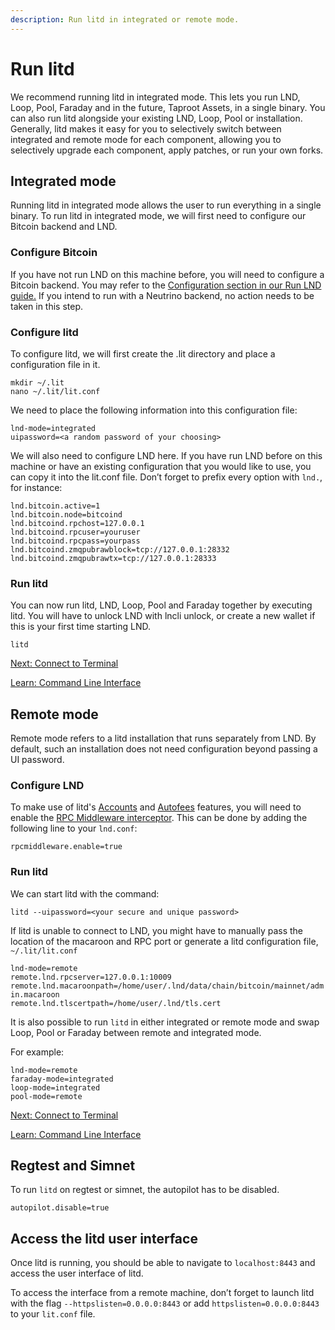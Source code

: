 ```yaml
---
description: Run litd in integrated or remote mode.
---
```


# Run litd

We recommend running litd in integrated mode. This lets you run LND, Loop, Pool, Faraday and in the future, Taproot Assets, in a single binary. You can also run litd alongside your existing LND, Loop, Pool or installation. Generally, litd makes it easy for you to selectively switch between integrated and remote mode for each component, allowing you to selectively upgrade each component, apply patches, or run your own forks.

## Integrated mode

Running litd in integrated mode allows the user to run everything in a single binary. To run litd in integrated mode, we will first need to configure our Bitcoin backend and LND.

### Configure Bitcoin

If you have not run LND on this machine before, you will need to configure a Bitcoin backend. You may refer to the [Configuration section in our Run LND guide.](../lnd/run-lnd.md) If you intend to run with a Neutrino backend, no action needs to be taken in this step.

### Configure litd <a href="#docs-internal-guid-59891e79-7fff-362e-d160-3ba75a10db52" id="docs-internal-guid-59891e79-7fff-362e-d160-3ba75a10db52"></a>

To configure litd, we will first create the .lit directory and place a configuration file in it.

`mkdir ~/.lit`\
`nano ~/.lit/lit.conf`

We need to place the following information into this configuration file:

`lnd-mode=integrated`\
`uipassword=<a random password of your choosing>`

We will also need to configure LND here. If you have run LND before on this machine or have an existing configuration that you would like to use, you can copy it into the lit.conf file. Don’t forget to prefix every option with `lnd.`, for instance:

`lnd.bitcoin.active=1`\
`lnd.bitcoin.node=bitcoind`\
`lnd.bitcoind.rpchost=127.0.0.1`\
`lnd.bitcoind.rpcuser=youruser`\
`lnd.bitcoind.rpcpass=yourpass`\
`lnd.bitcoind.zmqpubrawblock=tcp://127.0.0.1:28332`\
`lnd.bitcoind.zmqpubrawtx=tcp://127.0.0.1:28333`

### Run litd <a href="#docs-internal-guid-d4c709ea-7fff-ae21-a456-a53125a9d147" id="docs-internal-guid-d4c709ea-7fff-ae21-a456-a53125a9d147"></a>

You can now run litd, LND, Loop, Pool and Faraday together by executing litd. You will have to unlock LND with lncli unlock, or create a new wallet if this is your first time starting LND.

`litd`

[Next: Connect to Terminal](connect.md)

[Learn: Command Line Interface](command-line-interface.md)

## Remote mode <a href="#docs-internal-guid-aaab01ad-7fff-a741-d263-1ff312b564b0" id="docs-internal-guid-aaab01ad-7fff-a741-d263-1ff312b564b0"></a>

Remote mode refers to a litd installation that runs separately from LND. By default, such an installation does not need configuration beyond passing a UI password.

### Configure LND

To make use of litd's [Accounts](accounts.md) and [Autofees](autofees.md) features, you will need to enable the [RPC Middleware interceptor](../lnd/rpc-middleware-interceptor.md). This can be done by adding the following line to your `lnd.conf`:

`rpcmiddleware.enable=true`

### Run litd

We can start litd with the command:

`litd --uipassword=<your secure and unique password>`

If litd is unable to connect to LND, you might have to manually pass the location of the macaroon and RPC port or generate a litd configuration file, `~/.lit/lit.conf`

`lnd-mode=remote`\
`remote.lnd.rpcserver=127.0.0.1:10009`\
`remote.lnd.macaroonpath=/home/user/.lnd/data/chain/bitcoin/mainnet/admin.macaroon`\
`remote.lnd.tlscertpath=/home/user/.lnd/tls.cert`

It is also possible to run `litd` in either integrated or remote mode and swap Loop, Pool or Faraday between remote and integrated mode.

For example:

`lnd-mode=remote`\
`faraday-mode=integrated`\
`loop-mode=integrated`\
`pool-mode=remote`

[Next: Connect to Terminal](connect.md)

[Learn: Command Line Interface](command-line-interface.md)

## Regtest and Simnet

To run `litd` on regtest or simnet, the autopilot has to be disabled.

`autopilot.disable=true`

## Access the litd user interface <a href="#docs-internal-guid-cc49c7b2-7fff-c1e9-7d7a-d93120d77804" id="docs-internal-guid-cc49c7b2-7fff-c1e9-7d7a-d93120d77804"></a>

Once litd is running, you should be able to navigate to `localhost:8443` and access the user interface of litd.

To access the interface from a remote machine, don’t forget to launch litd with the flag `--httpslisten=0.0.0.0:8443` or add `httpslisten=0.0.0.0:8443` to your `lit.conf` file.
